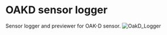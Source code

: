 # OAKD sensor logger
Sensor logger and previewer for OAK-D sensor.
![OakD_Logger](https://user-images.githubusercontent.com/7820970/186074234-de63feed-a71b-4f6b-86b0-9d882b2e99af.gif)
